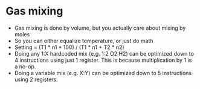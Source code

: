 # Gas mixing
- Gas mixing is done by volume, but you actually care about mixing by moles
- So you can either equalize temperature, or just do math
- Setting = (T1 * n1 * 100) / (T1 * n1 + T2 * n2)
- Doing any 1:X hardcoded mix (e.g. 1:2 O2:H2) can be optimized down to 4 instructions using just 1 register. This is because multiplication by 1 is a no-op.
- Doing a variable mix (e.g. X:Y) can be optimized down to 5 instructions using 2 registers.
